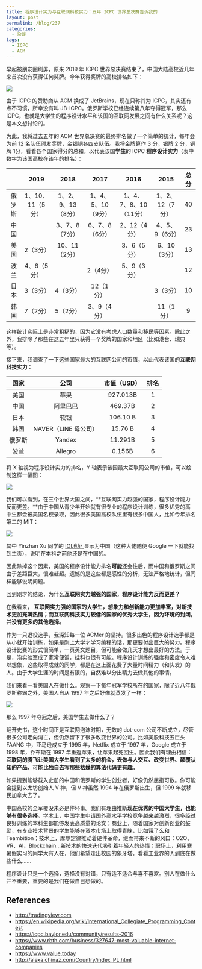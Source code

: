 ```yaml
---
title: 程序设计实力与互联网科技实力：五年 ICPC 世界总决赛告诉我的
layout: post
permalink: /blog/237
categories:
  - 杂谈
tags:
  - ICPC
  - ACM
---
```


早起被朋友圈刷屏，原来 2019 年 ICPC 世界总决赛结束了，中国大陆高校近几年来首次没有获得任何奖牌。今年获得奖牌的高校排名如下：

![](../img/237_icpc2019wf_rank.png)

由于 ICPC 的赞助商从 ACM 换成了 JetBrains，现在只称其为 ICPC，其实还有点不习惯，所幸没有叫 JB-ICPC。俄罗斯学校已经连续第八年夺得冠军，那么 ICPC，也就是大学生的程序设计水平和该国的互联网发展之间有什么关系呢？这是本文想讨论的。

为此，我将过去五年的 ACM 世界总决赛的最终排名做了一个简单的统计，每年会为前 12 名队伍颁发奖牌，金银铜各四支队伍。我将金牌算作 3 分，银牌 2 分，铜牌 1分，看看各个国家得分的总和，以代表该国**学生**的 ICPC **程序设计实力**（表中数字为该国高校在该年的排名）：


|          | 2019             | 2018               | 2017               |2016| 2015 | 总分 |
| :------: | :--------------: | :----------------: | :----------------: | :--: | :--: | :------: |
| 俄罗斯   | 1、10、11（5分） | 1、2、9、13（8分） | 1、4、5、10（9分） | 1、4、7、8、10（11分） |1、2、12（7分）| 40 |
| 中国 |                  | 3、7、8（7分）     | 6、7、8（6分）     | 2、12（4分） |4、5、9（6分）| 23 |
| 美国     | 2（3分）         | 10、11（2分）      |                    | 3、6（5分） |6、10（3分）| 13 |
| 波兰     | 4、6（5分）      |                    | 2（4分）           | 5、9（3分） || 12 |
| 日本     | 3（3分）         | 4（3分）           | 12（1分）          |      |3（3分）| 10 |
| 韩国     | 7（2分）         | 5（2分）           | 3、9（4分）        |      |11（1分）| 9 |

这样统计实际上是非常粗糙的，因为它没有考虑人口数量和移民等因素。除此之外，我排除了那些在这五年里只获得一个奖牌的国家和地区（比如港台、瑞典等）。

接下来，我调查了一下这些国家最大的互联网公司的市值，以此代表该国的**互联网科技实力**：


|  国家  |         公司         | 市值（USD） | 排名 |
| :----: | :------------------: | :---------: | :--: |
|  美国  |         苹果         |  927.013B   |  1   |
|  中国  |       阿里巴巴       |   469.37B   |  2   |
|  日本  |         软银         |  106.10 B   |  3   |
|  韩国  | NAVER（LINE 母公司） |   15.76 B   |  4   |
| 俄罗斯 |        Yandex        |   11.291B   |  5   |
|  波兰  |       Allegro        |   0.156B    |  6   |

将 X 轴视为程序设计实力的排名，Y 轴表示该国最大互联网公司的市值，可以绘制这样一幅图：

![](../img/237_icpc_marketcap.png)

我们可以看到，在三个世界大国之间，**互联网实力越强的国家，程序设计能力反而更差。**由于中国从青少年开始就有很专业的程序设计训练，很多优秀的高中生都会被美国名校录取，因此很多美国高校队伍里有很多中国人，比如今年排名第二的 MIT：

![](../img/237_mit_team.png)

其中 Yinzhan Xu 同学的 [IOI地址 ](http://stats.ioinformatics.org/people/5059) 显示为中国（这种大佬随便 Google 一下就能找到主页），说明在本科之前他还是在中国的。

因此除掉这个因素，美国的程序设计能力排名**可能**还会往后，而中国和俄罗斯之间由于差距巨大，很难赶超。遗憾的是这些都是感性的分析，无法严格地统计，但同样能够说明问题。

回到刚才的结论，为什么**互联网实力越强的国家，程序设计能力反而更差？**

在我看来， **互联网实力强的国家的大学生，想象力和创新能力更加丰富，对新技术更加充满热情；而互联网科技实力较低的国家的优秀大学生，因为环境的封闭，并没有更多的其他选择。**

作为一只退役选手，我深知每一位 ACMer 的坚持。很多出色的程序设计选手都是从小就开始训练，如果是刚上大学才学习编程的话，那更要付出巨大的努力。程序设计比赛的形式很简单，一页英文题目，但可能会做几天才想出最好的方法。于是，泡实验室成了家常便饭，挂科也很有可能。程序设计训练的强度和密度令人难以想象，这些取得成就的同学，都是在这上面花费了大量时间精力（和头发）的人。由于大学生涯的时间是有限的，自然难以分出精力去做其他的事情。

我们来看一看美国人在做什么。观察一下每年冠军学校所在的国家，除了近八年俄罗斯称霸之外，美国人自从 1997 年之后好像就蒸发了一样：

![](../img/237_icpc_history.png)

那么 1997 年夺冠之后，美国学生去做什么了？

翻开史书，这个时间正是互联网泡沫时期，无数的 dot-com 公司不断成立，尽管很多公司走向消亡，但仍然留下了很多改变世界的公司。比如美股科技五巨头 FAANG 中，亚马逊成立于 1995 年，Netflix 成立于 1997 年，Google 成立于 1998 年，乔布斯在 1997 年重返苹果，让苹果起死回生。因此我们有理由相信：**互联网的腾飞让美国大学生看到了太多的机会，去做与人交互、改变世界、颠覆认知的产品，可能比独自去写那些枯燥的算法代码更有趣。**

如果提到能够载入史册的中国和俄罗斯的学生创业者，好像仍然屈指可数。你可能会提到以太坊创始人 V 神，但 V 神虽然 1994 年在俄罗斯出生，但 1999 年就移民加拿大去了。

中国高校的全军覆没未必是件坏事。我们有理由推断**现在优秀的中国大学生，也能够有很多选择**。学术上，中国学生申请国外高水平学校竞争越来越激烈，很多经过良好训练的本科生都能够发表高质量的论文；商业上，随着国家对创新创业的鼓励，有专业技术背景的学生能够在资本市场上取得青睐，比如饿了么和 Teambition；技术上，摩尔定律推动着硬件革命，继而带来不断的风口：O2O、VR、AI、Blockchain…新技术的快速迭代吸引着年轻人的热情；职场上，利用寒暑假实习的同学大有人在，他们希望走出校园的象牙塔，看看工业界的人到底在做些什么……

程序设计只是一个选择，选择没有对错，只有适不适合与喜不喜欢。别人在做什么并不重要，重要的是我们在做自己想做的。

## References

- http://tradingview.com
- https://en.wikipedia.org/wiki/International_Collegiate_Programming_Contest
- https://icpc.baylor.edu/community/results-2016
- https://www.rbth.com/business/327647-most-valuable-internet-companies
- https://www.value.today
- http://alexa.chinaz.com/Country/index_PL.html
